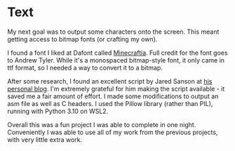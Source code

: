 # Text

My next goal was to output some characters onto the screen. This meant getting access to bitmap fonts (or crafting my own).

I found a font I liked at Dafont called [Minecraftia](https://www.dafont.com/minecraftia.font). Full credit for the font goes to Andrew Tyler. While it's a monospaced bitmap-style font, it only came in ttf format, so I needed a way to convert it to a bitmap.

After some research, I found an excellent script by Jared Sanson at [his personal blog](https://jared.geek.nz/2014/01/custom-fonts-for-microcontrollers/). I'm extremely grateful for him making the script available - it saved me a fair amount of effort. I made some modifications to output an asm file as well as C headers. I used the Pillow library (rather than PIL), running with Python 3.10 on WSL2.

Overall this was a fun project I was able to complete in one night. Conveniently I was able to use all of my work from the previous projects, with very little extra work.
